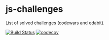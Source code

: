 # js-challenges
List of solved challenges (codewars and edabit).


[![Build Status](https://github.com/aleattene/js-challenges/actions/workflows/node.yml/badge.svg?branch=main)](https://github.com/aleattene//actions/workflows/node.yml)
[![codecov](https://codecov.io/gh/aleattene/js-challenges/branch/main/graph/badge.svg?token=BRK42IY0DV)](https://codecov.io/gh/aleattene/js-challenges)
